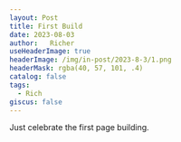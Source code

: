 ```yaml
---
layout: Post
title: First Build  
date: 2023-08-03  
author:   Richer 
useHeaderImage: true
headerImage: /img/in-post/2023-8-3/1.png
headerMask: rgba(40, 57, 101, .4)
catalog: false
tags: 
  - Rich
giscus: false  
---
```


Just celebrate the first page building.